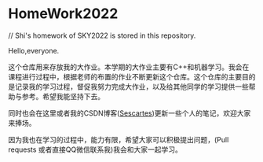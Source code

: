 # HomeWork2022

// Shi's homework of SKY2022 is stored in this repository.

Hello,everyone.

这个仓库用来存放我的大作业。本学期的大作业主要有C++和机器学习。我会在课程进行过程中，根据老师的布置的作业不断更新这个仓库。这个仓库的主要目的是记录我的学习过程，督促我努力完成大作业，以及给其他同学的学习提供一些帮助与参考。希望我能坚持下去。


同时也会在这里或者我的CSDN博客([Sescartes](https://blog.csdn.net/weixin_50572177?spm=1011.2124.3001.5343))更新一些个人的笔记，欢迎大家来捧场。


因为我也在学习的过程中，能力有限，希望大家可以积极提出问题，(Pull requests 或者直接QQ微信联系我)我会和大家一起学习。
